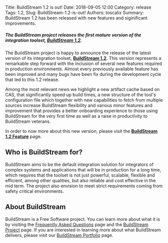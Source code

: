 Title: BuildStream 1.2 is out!
Date: 2018-09-05 12:00 
Category: release
Tags: 1.2, 
Slug: BuildStream-1.2-is-out!
Authors: toscalix
Summary: BuildStream 1.2 has been released with new features and siginificant improvements.


##### *The BuildStream project releases the first mature version of the integration toolset,* **[BuildStream 1.2](https://buildstream.build/releases.html).**

The BuildStream project is happy to announce the release of the latest version of its integration toolset, **[BuildStream 1.2](https://buildstream.build/releases.html)**. This version represents a remarkable step forward with the inclusion of several new features required in production environments. Almost every previously available feature has been improved and many bugs have been fix during the development cycle that led to this 1.2 release.

Among the most relevant news we highlight a new artifact cache based on CAS, that significantly speed up build times, a new structure of the tool's configuration file which together with new capabilities to fetch from multiple sources increase BuildStream flexibility and various minor features and improvement that provides a better onboarding experience to those using BuildStream for the very first time as well as a raise in productivity to BuildStream veterans.

In order to now more about this new version, please visit the **[BuildStream 1.2 Feature](https://buildstream.build/feature.html)** page.

## Who is BuildStream for?

BuildStream aims to be the default integration solution for integrators of complex systems and applications that will be in production for a long time, which requires that the toolset is not just powerful, scalable, flexible and efficient, among other qualities, but also reliable and cost effective in the mid term. The project also envision to meet strict requirements coming from safety critical environments.

## About BuildStream

BuildStream is a Free Software project. You can learn more about what it is by visiting the [Frequently Asked Questions](faq.html#about-buildstream) page and the [BuildStream Project](community.html) page. If you are interested in learning more about what BuildStream delivers, please visit our [BuildStream Portfolio](portfolio.html) page.
